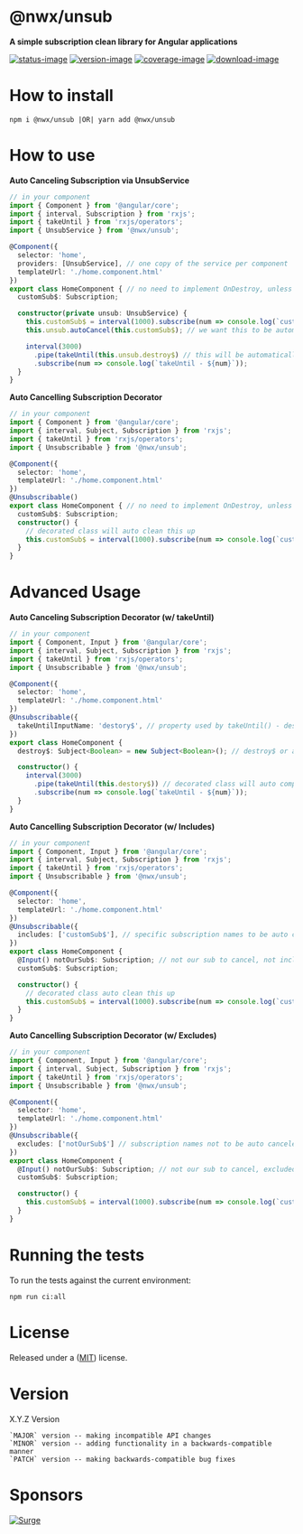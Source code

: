 # @nwx/unsub

**A simple subscription clean library for Angular applications**

[![status-image]][status-link]
[![version-image]][version-link]
[![coverage-image]][coverage-link]
[![download-image]][download-link]

# How to install

    npm i @nwx/unsub |OR| yarn add @nwx/unsub

# How to use

**Auto Canceling Subscription via UnsubService**

```typescript
// in your component
import { Component } from '@angular/core';
import { interval, Subscription } from 'rxjs';
import { takeUntil } from 'rxjs/operators';
import { UnsubService } from '@nwx/unsub';

@Component({
  selector: 'home',
  providers: [UnsubService], // one copy of the service per component
  templateUrl: './home.component.html'
})
export class HomeComponent { // no need to implement OnDestroy, unless needed for other clean ups
  customSub$: Subscription;

  constructor(private unsub: UnsubService) {
    this.customSub$ = interval(1000).subscribe(num => console.log(`customSub$ - ${num}`));
    this.unsub.autoCancel(this.customSub$); // we want this to be automatically cleaned up

    interval(3000)
      .pipe(takeUntil(this.unsub.destroy$) // this will be automatically completed and cleaned up
      .subscribe(num => console.log(`takeUntil - ${num}`));
  }
}
```

**Auto Cancelling Subscription Decorator**

```typescript
// in your component
import { Component } from '@angular/core';
import { interval, Subject, Subscription } from 'rxjs';
import { takeUntil } from 'rxjs/operators';
import { Unsubscribable } from '@nwx/unsub';

@Component({
  selector: 'home',
  templateUrl: './home.component.html'
})
@Unsubscribable()
export class HomeComponent { // no need to implement OnDestroy, unless needed for other clean ups
  customSub$: Subscription;
  constructor() {
    // decorated class will auto clean this up
    this.customSub$ = interval(1000).subscribe(num => console.log(`customSub$ - ${num}`));
  }
}
```

# Advanced Usage

**Auto Canceling Subscription Decorator (w/ takeUntil)**

```typescript
// in your component
import { Component, Input } from '@angular/core';
import { interval, Subject, Subscription } from 'rxjs';
import { takeUntil } from 'rxjs/operators';
import { Unsubscribable } from '@nwx/unsub';

@Component({
  selector: 'home',
  templateUrl: './home.component.html'
})
@Unsubscribable({
  takeUntilInputName: 'destory$', // property used by takeUntil() - destroy$ or any custom name
})
export class HomeComponent {
  destroy$: Subject<Boolean> = new Subject<Boolean>(); // destroy$ or any custom name

  constructor() {
    interval(3000)
      .pipe(takeUntil(this.destory$)) // decorated class will auto complete and clean this up
      .subscribe(num => console.log(`takeUntil - ${num}`));
  }
}
```

**Auto Cancelling Subscription Decorator (w/ Includes)**

```typescript
// in your component
import { Component, Input } from '@angular/core';
import { interval, Subject, Subscription } from 'rxjs';
import { takeUntil } from 'rxjs/operators';
import { Unsubscribable } from '@nwx/unsub';

@Component({
  selector: 'home',
  templateUrl: './home.component.html'
})
@Unsubscribable({
  includes: ['customSub$'], // specific subscription names to be auto canceled
})
export class HomeComponent {
  @Input() notOurSub$: Subscription; // not our sub to cancel, not included in auto cancel
  customSub$: Subscription;

  constructor() {
    // decorated class auto clean this up
    this.customSub$ = interval(1000).subscribe(num => console.log(`customSub$ - ${num}`));
  }
}
```

**Auto Cancelling Subscription Decorator (w/ Excludes)**

```typescript
// in your component
import { Component, Input } from '@angular/core';
import { interval, Subject, Subscription } from 'rxjs';
import { takeUntil } from 'rxjs/operators';
import { Unsubscribable } from '@nwx/unsub';

@Component({
  selector: 'home',
  templateUrl: './home.component.html'
})
@Unsubscribable({
  excludes: ['notOurSub$'] // subscription names not to be auto canceled
})
export class HomeComponent {
  @Input() notOurSub$: Subscription; // not our sub to cancel, excluded from auto cancel
  customSub$: Subscription;

  constructor() {
    this.customSub$ = interval(1000).subscribe(num => console.log(`customSub$ - ${num}`));
  }
}
```

# Running the tests

To run the tests against the current environment:

    npm run ci:all

# License

Released under a ([MIT](LICENSE)) license.

# Version

X.Y.Z Version

    `MAJOR` version -- making incompatible API changes
    `MINOR` version -- adding functionality in a backwards-compatible manner
    `PATCH` version -- making backwards-compatible bug fixes

[status-image]: https://secure.travis-ci.org/neekware/nwx-unsub.png?branch=master
[status-link]: http://travis-ci.org/neekware/nwx-unsub?branch=master
[version-image]: https://img.shields.io/npm/v/@nwx/unsub.svg
[version-link]: https://www.npmjs.com/package/@nwx/unsub
[coverage-image]: https://coveralls.io/repos/neekware/nwx-unsub/badge.svg
[coverage-link]: https://coveralls.io/r/neekware/nwx-unsub
[download-image]: https://img.shields.io/npm/dm/@nwx/unsub.svg
[download-link]: https://www.npmjs.com/package/@nwx/unsub

# Sponsors

[![Surge](https://www.surgeforward.com/wp-content/themes/understrap-master/images/logo.png)](https://github.com/surgeforward)
